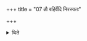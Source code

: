 +++
title = "07 तौ बहिर्वेदि निरस्यतः"

+++

<details><summary>थिते</summary>

तौ बहिर्वेदि निरस्यतः ७
</details>
